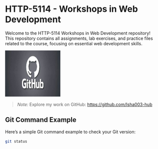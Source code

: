 # HTTP-5114 - Workshops in Web Development

Welcome to the HTTP-5114 Workshops in Web Development repository! This repository contains all assignments, lab exercises, and practice files related to the course, focusing on essential web development skills.

<img src="./image/img.jpg" width="180" height="150">

> *Note:*  Explore my work on GitHub: https://github.com/Isha003-hub

## Git Command Example

Here’s a simple Git command example to check your Git version:

```bash
git status
```



